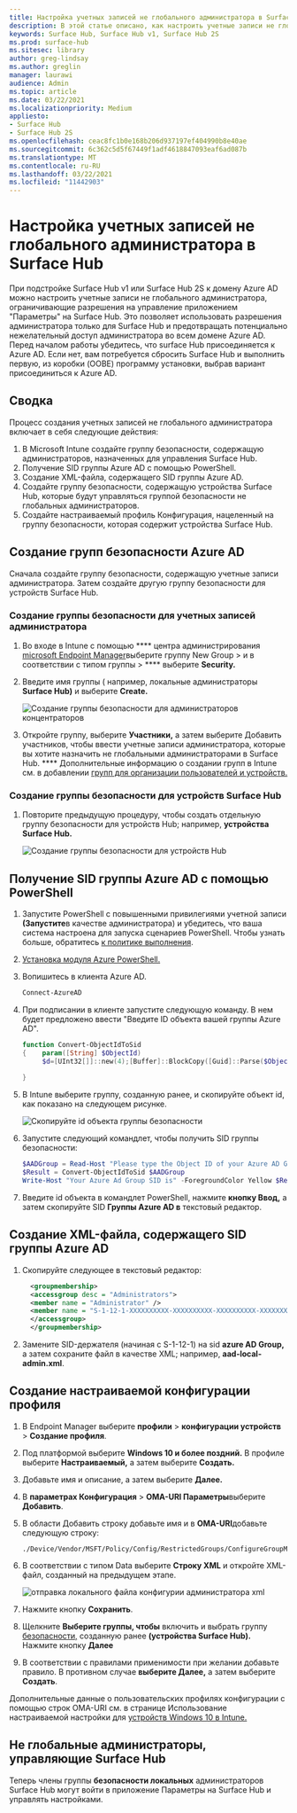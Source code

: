 ```yaml
---
title: Настройка учетных записей не глобального администратора в Surface Hub
description: В этой статье описано, как настроить учетные записи не глобального администратора для управления Surface Hub и Surface Hub 2S.
keywords: Surface Hub, Surface Hub v1, Surface Hub 2S
ms.prod: surface-hub
ms.sitesec: library
author: greg-lindsay
ms.author: greglin
manager: laurawi
audience: Admin
ms.topic: article
ms.date: 03/22/2021
ms.localizationpriority: Medium
appliesto:
- Surface Hub
- Surface Hub 2S
ms.openlocfilehash: ceac8fc1b0e168b206d937197ef404990b8e40ae
ms.sourcegitcommit: 6c362c5d5f67449f1adf4618847093eaf6ad087b
ms.translationtype: MT
ms.contentlocale: ru-RU
ms.lasthandoff: 03/22/2021
ms.locfileid: "11442903"
---
```

# <a name="configure-non-global-admin-accounts-on-surface-hub"></a>Настройка учетных записей не глобального администратора в Surface Hub

При подстройке Surface Hub v1 или Surface Hub 2S к домену Azure AD можно настроить учетные записи не глобального администратора, ограничивающие разрешения на управление приложением "Параметры" на Surface Hub. Это позволяет использовать разрешения администратора только для Surface Hub и предотвращать потенциально нежелательный доступ администратора во всем домене Azure AD. Перед началом работы убедитесь, что surface Hub присоединяется к Azure AD. Если нет, вам потребуется сбросить Surface Hub и выполнить первую, из коробки (OOBE) программу установки, выбрав вариант присоединиться к Azure AD.

## <a name="summary"></a>Сводка 

Процесс создания учетных записей не глобального администратора включает в себя следующие действия: 

1. В Microsoft Intune создайте группу безопасности, содержащую администраторов, назначенных для управления Surface Hub.
2. Получение SID группы Azure AD с помощью PowerShell.
3. Создание XML-файла, содержащего SID группы Azure AD.
4. Создайте группу безопасности, содержащую устройства Surface Hub, которые будут управляться группой безопасности не глобальных администраторов.
5. Создайте настраиваемый профиль Конфигурация, нацеленный на группу безопасности, которая содержит устройства Surface Hub. 


## <a name="create-azure-ad-security-groups"></a>Создание групп безопасности Azure AD

Сначала создайте группу безопасности, содержащую учетные записи администратора. Затем создайте другую группу безопасности для устройств Surface Hub.  

### <a name="create-security-group-for-admin-accounts"></a>Создание группы безопасности для учетных записей администратора

1. Во входе в Intune с помощью **** центра администрирования [microsoft Endpoint Manager](https://go.microsoft.com/fwlink/?linkid=2109431)выберите группу New Group > и в соответствии с типом группы  >  **** выберите **Security.** 
2. Введите имя группы ( например, локальные администраторы **Surface Hub)** и выберите **Create.** 

     ![Создание группы безопасности для администраторов концентраторов](images/sh-create-sec-group.png)

3. Откройте группу, выберите **Участники,** а затем выберите Добавить участников, чтобы ввести учетные записи администратора, которые вы хотите назначить не глобальными администраторами в Surface Hub. **** Дополнительные информацию о создании групп в Intune см. в добавлении [групп для организации пользователей и устройств.](https://docs.microsoft.com/mem/intune/fundamentals/groups-add)

### <a name="create-security-group-for-surface-hub-devices"></a>Создание группы безопасности для устройств Surface Hub

1. Повторите предыдущую процедуру, чтобы создать отдельную группу безопасности для устройств Hub; например, **устройства Surface Hub.** 

     ![Создание группы безопасности для устройств Hub](images/sh-create-sec-group-devices.png) 

## <a name="obtain-azure-ad-group-sid-using-powershell"></a>Получение SID группы Azure AD с помощью PowerShell

1. Запустите PowerShell с повышенными привилегиями учетной записи **(Запустите**в качестве администратора) и убедитесь, что ваша система настроена для запуска сценариев PowerShell. Чтобы узнать больше, обратитесь [к политике выполнения](https://docs.microsoft.com/powershell/module/microsoft.powershell.core/about/about_execution_policies?). 
2. [Установка модуля Azure PowerShell.](https://docs.microsoft.com/powershell/azure/install-az-ps)
3. Вопишитесь в клиента Azure AD.

    ```powershell
    Connect-AzureAD
    ```

4. При подписании в клиенте запустите следующую команду. В нем будет предложено ввести "Введите ID объекта вашей группы Azure AD".

    ```powershell
    function Convert-ObjectIdToSid
    {    param([String] $ObjectId)   
         $d=[UInt32[]]::new(4);[Buffer]::BlockCopy([Guid]::Parse($ObjectId).ToByteArray(),0,$d,0,16);"S-1-12-1-$d".Replace(' ','-')
         
    }
    ```

5. В Intune выберите группу, созданную ранее, и скопируйте объект id, как показано на следующем рисунке. 

     ![Скопируйте id объекта группы безопасности](images/sh-objectid.png)

6. Запустите следующий командлет, чтобы получить SID группы безопасности:

    ```powershell
    $AADGroup = Read-Host "Please type the Object ID of your Azure AD Group"
    $Result = Convert-ObjectIdToSid $AADGroup
    Write-Host "Your Azure Ad Group SID is" -ForegroundColor Yellow $Result
    ```
    
7. Введите id объекта в командлет PowerShell, нажмите **кнопку Ввод,** а затем скопируйте SID **Группы Azure AD в** текстовый редактор. 

## <a name="create-xml-file-containing-azure-ad-group-sid"></a>Создание XML-файла, содержащего SID группы Azure AD

1. Скопируйте следующее в текстовый редактор: 

    ```xml
      <groupmembership>   
      <accessgroup desc = "Administrators">        
      <member name = "Administrator" />        
      <member name = "S-1-12-1-XXXXXXXXXX-XXXXXXXXXX-XXXXXXXXXX-XXXXXXXXXX" />  
      </accessgroup>
      </groupmembership>
      ```

2. Замените SID-держателя (начиная с S-1-12-1) на sid **azure AD Group,** а затем сохраните файл в качестве XML; например, **aad-local-admin.xml**. 

## <a name="create-custom-configuration-profile"></a>Создание настраиваемой конфигурации профиля

1. В Endpoint Manager выберите **профили**  >  **конфигурации устройств**  >  **Создание профиля**. 
2. Под платформой выберите **Windows 10 и более поздний.** В профиле выберите **Настраиваемый,** а затем выберите **Создать.**
3. Добавьте имя и описание, а затем выберите **Далее.**
4. В **параметрах Конфигурация**  >  **OMA-URI Параметры**выберите **Добавить**.
5. В области Добавить строку добавьте имя и в     **OMA-URI**добавьте следующую строку: 

    ```OMA-URI
    ./Device/Vendor/MSFT/Policy/Config/RestrictedGroups/ConfigureGroupMembership
    ```
6. В соответствии с типом Data выберите **Строку XML** и откройте XML-файл, созданный на предыдущем этапе. 

     ![отправка локального файла конфигурии администратора xml](images/sh-local-admin-config.png)

7. Нажмите кнопку **Сохранить**.
8. Щелкните **Выберите группы, чтобы** включить и выбрать группу [безопасности,](#create-security-group-for-surface-hub-devices) созданную ранее **(устройства Surface Hub).** Нажмите кнопку **Далее**
9. В соответствии с правилами применимости при желании добавьте правило. В противном случае **выберите Далее,** а затем выберите **Создать**.

Дополнительные данные о пользовательских профилях конфигурации с помощью строк OMA-URI см. в странице Использование настраиваемой настройки для [устройств Windows 10 в Intune.](https://docs.microsoft.com/mem/intune/configuration/custom-settings-windows-10)


## <a name="non-global-admins-managing-surface-hub"></a>Не глобальные администраторы, управляющие Surface Hub

Теперь члены группы **безопасности локальных** администраторов Surface Hub могут войти в приложение Параметры на Surface Hub и управлять настройками.
